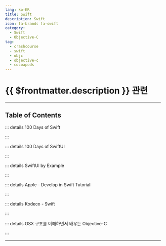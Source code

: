 ```yaml
---
lang: ko-KR
title: Swift
description: Swift
icon: fa-brands fa-swift
category: 
  - Swift
  - Objective-C
tag: 
  - crashcourse
  - swift
  - objc
  - objective-c
  - cocoapods
---
```


# {{ $frontmatter.description }} 관련

<ShieldsGroup logos="swift,xcode,cocoapods"/>

---

## Table of Contents

::: details 100 Days of Swift

<ToCLocal basePath="/swift/100-days-of-swift" />

:::

::: details 100 Days of SwiftUI

<ToCLocal basePath="/swift/100-days-of-swiftui" />

:::

::: details SwiftUI by Example

<ToCLocal basePath="/swift/swiftui-by-example" />

:::

::: details Apple - Develop in Swift Tutorial

<ToCLocal basePath="/swift/apple-develop-in-swift" />

:::

::: details Kodeco - Swift

<ToCLocal basePath="/swift/kodeco" />

:::

::: details OSX 구조를 이해하면서 배우는 Objective-C

<ToCLocal basePath="/swift/shuokai-objc" />

:::

---

<TagLinks />